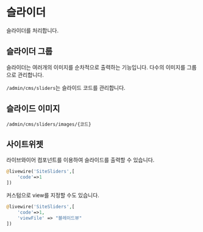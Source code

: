 # 슬라이더
슬라이더를 처리합니다.

## 슬라이더 그룹
슬라이더는 여러개의 이미지를 순차적으로 출력하는 기능입니다. 다수의 이미지를 그룹으로 관리합니다.

`/admin/cms/sliders`는 슬라이드 코드를 관리합니다.

## 슬라이드 이미지
`/admin/cms/sliders/images/{코드}`


## 사이트위젯
라이브와이어 컴포넌트를 이용하여 슬라이드를 출력할 수 있습니다.

```php
@livewire('SiteSliders',[
    'code'=>1
])
```

커스텀으로 view를 지정할 수도 있습니다.
```php
@livewire('SiteSliders',[
    'code'=>1,
    'viewFile' => "블레이드뷰"
])
```
